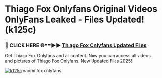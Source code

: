 # Thiago Fox Onlyfans Original Videos 0nlyFans Leaked - Files Updated! (k125c)

<h3>🔴 CLICK HERE 🌐==►► <a href="https://tinyurl.com/4seja8ks" rel="nofollow">Thiago Fox Onlyfans Updated Files</a></h3>

Get Thiago Fox Onlyfans and all content. Now you can access all videos and pictures of Thiago Fox Onlyfans. New Updated Files 2025!

[![k125c](https://i.imgur.com/EWjZXRe.gif)](https://tinyurl.com/4seja8ks)
naomi fox onlyfans